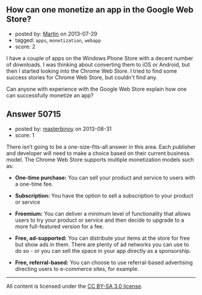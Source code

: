 ## How can one monetize an app in the Google Web Store?

- posted by: [Martin](https://stackexchange.com/users/-1/27214-martin) on 2013-07-29
- tagged: `apps`, `monetization`, `webapp`
- score: 2

I have a couple of apps on the Windows Phone Store with a decent number of downloads. I was thinking about converting them to iOS or Android, but then I started looking into the Chrome Web Store. I tried to find some success stories for Chrome Web Store, but couldn't find any.

Can anyone with experience with the Google Web Store explain how one can successfully monetize an app?


## Answer 50715

- posted by: [masterbinoy](https://stackexchange.com/users/-1/27046-masterbinoy) on 2013-08-31
- score: 1

 There isn’t going to be a one-size-fits-all answer in this area. Each publisher and developer will need to make a choice based on their current business model. The Chrome Web Store supports multiple monetization models such as:

    

 - **One-time purchase:** You can sell your product and service to users
   with a one-time fee.

   

 - **Subscription:** You have the option to sell a subscription to your
   product or service
      
 - **Freemium:** You can deliver a minimum level of functionality that
   allows users to try your product or service and then decide to upgrade to a more
   full-featured version for a fee.

    

 - **Free, ad-supported:** You can distribute your items at the store for
   free but show ads in them. There are plenty of ad networks you can
   use to do so - or you can sell the space in your app directly as a
   sponsorship.



 - **Free, referral-based:** You can choose to use referral-based advertising directing users to e-commerce sites, for example.




---

All content is licensed under the [CC BY-SA 3.0 license](https://creativecommons.org/licenses/by-sa/3.0/).
